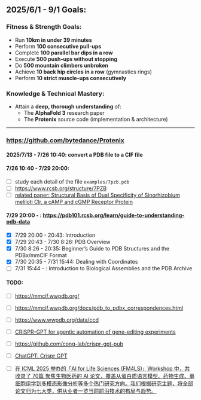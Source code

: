 ## 2025/6/1 - 9/1 Goals:
### **Fitness & Strength Goals:**  
- Run **10km in under 39 minutes**  
- Perform **100 consecutive pull-ups**  
- Complete **100 parallel bar dips in a row**  
- Execute **500 push-ups without stopping**  
- Do **500 mountain climbers unbroken**  
- Achieve **10 back hip circles in a row** (gymnastics rings)  
- Perform **10 strict muscle-ups consecutively**  

### **Knowledge & Technical Mastery:**  
- Attain a **deep, thorough understanding** of:  
  - The **AlphaFold 3** research paper  
  - The **Protenix** source code (implementation & architecture)  

---

### https://github.com/bytedance/Protenix

#### 2025/7/13 - 7/26 10:40: convert a PDB file to a CIF file
#### 7/26 10:40 - 7/29 20:00: 
- [ ] study each detail of the file `examples/7pzb.pdb`
- [ ] https://www.rcsb.org/structure/7PZB
- [ ] [related paper: Structural Basis of Dual Specificity of Sinorhizobium meliloti Clr, a cAMP and cGMP Receptor Protein](https://journals.asm.org/doi/10.1128/mbio.03028-22)

#### 7/29 20:00 - : https://pdb101.rcsb.org/learn/guide-to-understanding-pdb-data
- [x] 7/29 20:00 - 20:43: Introduction
- [x] 7/29 20:43 - 7/30 8:26: PDB Overview
- [x] 7/30 8:26 - 20:35: Beginner’s Guide to PDB Structures and the PDBx/mmCIF Format
- [x] 7/30 20:35 - 7/31 15:44: Dealing with Coordinates
- [ ] 7/31 15:44 - : Introduction to Biological Assemblies and the PDB Archive

#### TODO:
- [ ] https://mmcif.wwpdb.org/
- [ ] https://mmcif.wwpdb.org/docs/pdb_to_pdbx_correspondences.html
- [ ] https://www.wwpdb.org/data/ccd
- [ ] [CRISPR-GPT for agentic automation of gene-editing experiments](https://www.nature.com/articles/s41551-025-01463-z)
- [ ] https://github.com/cong-lab/crispr-gpt-pub
- [ ] [ChatGPT: Crispr GPT](https://chatgpt.com/g/g-O0Xk9QlqJ-crispr-gpt)
- [ ] [在 ICML 2025 举办的「AI for Life Sciences (FM4LS)」Workshop 中，共收录了 70篇 聚焦生物医药的 AI 论文，覆盖从蛋白质语言模型、药物生成、单细胞组学到多模态影像分析等多个热门研究方向。我们根据研究主题，将全部论文归为七大类，供从业者一览当前前沿技术的布局与趋势。](https://mp.weixin.qq.com/s/EtFgcSMvxFa2Npmtc1wlIA)

